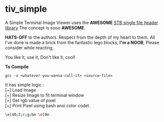 # tiv_simple
A Simple Terminal Image Viewer uses the **AWESOME** [STB single file header library](https://github.com/nothings/stb)
The concept is sooo **AWESOME**.

**HATS-OFF** to the authors.
Respect from the depth of my heart to them.
All I've done is made a brick from the fantastic
lego blocks, **I'm a NOOB**, Please consider
while reacting,

You like it, use it,
Don't like it, cool!

**To Compile**
```
gcc -o <whatever-you-wanna-call-it> <source-file>
```
It has simple logic :\
[+] Load Image\
[+] Resize Image to fit terminal window\
[+] Get rgb value of pixel\
[+] Print Pixel using bash ansi color code\
```bash
\e[48;2;r;g;bm \e[0m
```
